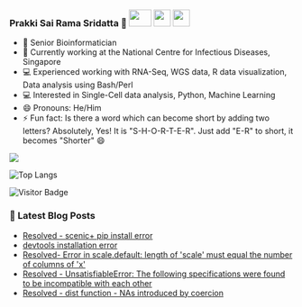 ### Prakki Sai Rama Sridatta 👋 [<img src="https://img.shields.io/badge/-blue?style=flat-square&logo=Linkedin&logoColor=white&link=https://www.linkedin.com/in/prakki-sai-rama-sridatta-data" width="40" height="30">](https://www.linkedin.com/in/prakki-sai-rama-sridatta-data/) [<img src="https://upload.wikimedia.org/wikipedia/commons/archive/4/4f/20220821125552%21Twitter-logo.svg" width="30" height="30">](https://twitter.com/Prakki_Rama) [<img src="https://www.blogger.com/img/logo_blogger_40px.png" width="30" height="30">](https://asearchforsolutions.blogspot.com/)



- 🔭 Senior Bioinformatician
- 🌱 Currently working at the National Centre for Infectious Diseases, Singapore
- 💻 Experienced working with RNA-Seq, WGS data, R data visualization, Data analysis using Bash/Perl
- 💻 Interested in Single-Cell data analysis, Python, Machine Learning
- 😄 Pronouns: He/Him
- ⚡ Fun fact: Is there a word which can become short by adding two letters? Absolutely, Yes! It is "S-H-O-R-T-E-R". Just add "E-R" to short, it becomes "Shorter" 😄


<a href="https://github.com/anuraghazra/github-readme-stats">
 <img align="center" src="https://github-readme-stats.vercel.app/api?username=ramadatta&show_icons=true&repo=github-readme-stats&theme=buefy&hide=stars" />
</a>

![Top Langs](https://github-readme-stats.vercel.app/api/top-langs/?username=ramadatta&hide=TeX&layout=compact)

![Visitor Badge](https://visitor-badge.laobi.icu/badge?page_id=ramadatta.ramdatta)


### 📕 Latest Blog Posts
<!-- BLOG-POST-LIST:START -->
- [Resolved - scenic+ pip install error](https://asearchforsolutions.blogspot.com/2022/12/resolved-scenic-pip-install-error.html)
- [devtools installation error](https://asearchforsolutions.blogspot.com/2022/11/devtools-installation-error.html)
- [Resolved- Error in scale.default: length of &#39;scale&#39; must equal the number of columns of &#39;x&#39;](https://asearchforsolutions.blogspot.com/2022/11/resolved-error-in-scaledefault-length.html)
- [Resolved - UnsatisfiableError: The following specifications were found to be incompatible with each other](https://asearchforsolutions.blogspot.com/2022/11/resolved-unsatisfiableerror-following.html)
- [Resolved - dist function - NAs introduced by coercion](https://asearchforsolutions.blogspot.com/2022/10/resolved-dist-function-nas-introduced.html)
<!-- BLOG-POST-LIST:END -->
